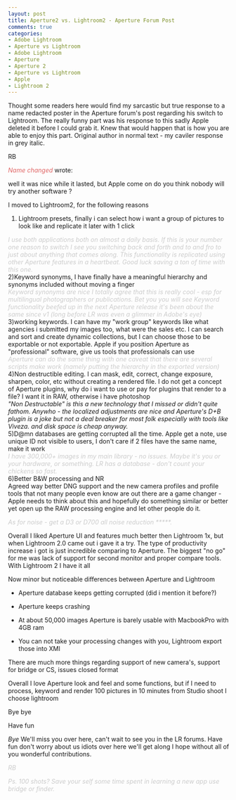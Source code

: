 ```yaml
---
layout: post
title: Aperture2 vs. Lightroom2 - Aperture Forum Post
comments: true
categories:
- Adobe Lightroom
- Aperture vs Lightroom
- Adobe Lightroom
- Aperture
- Aperture 2
- Aperture vs Lightroom
- Apple
- Lightroom 2
---
```

<span class="jive-quote-header">Thought some readers here would find my sarcastic but true response to a name redacted poster in the Aperture forum's post regarding his switch to Lightroom. The really funny part was his response to this sadly Apple deleted it before I could grab it. Knew that would happen that is how you are able to enjoy this part. Original author in normal text - my caviler response in grey italic.</span>

RB<!--more-->

<em style="color: #e06666;">Name changed</em> wrote:
<div class="jive-quote">well it was nice while it lasted, but Apple come on do you think nobody will try another software ?

I moved to Lightroom2, for the following reasons

1) Lightroom presets, finally i can select how i want a group of pictures to look like and replicate it later with 1 click</div>
<em style="color: #cccccc;">I use both applications both on almost a daily basis. If this is your number
one reason to switch I see you switching back and forth and to and fro
to just about anything that comes along. This functionality is
replicated using other Aperture features in a heartbeat. Good luck
saving a ton of time with this one.</em>
<div class="jive-quote">2)Keyword synonyms, I have finally have a meaningful hierarchy and synonyms included without moving a finger</div>
<em style="color: #cccccc;">Keyword synonyms are nice I totally agree that this is really cool -
esp for multilingual photographers or publications. Bet you you will
see Keyword functionality beefed up in the next Aperture release it's
been about the same since v1 (long before LR was even a glimmer in
Adobe's eye)
</em>
<div class="jive-quote">3)working keywords. I can have my "work group"
keywords like what agencies i submitted my images too, what were the
sales etc. I can search and sort and create dynamic collections, but I
can choose those to be exportable or not exportable. Apple if you
position Aperture as "professional" software, give us tools that
professionals can use</div>
<em style="color: #cccccc;">Aperture can do the same thing with one caveat that there are several
scripts make work (namely putting the hierarchy in the exported version)
</em>
<div class="jive-quote">4)Non destructible editing. I can mask, edit,
correct, change exposure, sharpen, color, etc without creating a
rendered file. I do not get a concept of Aperture plugins, why do i
want to use or pay for plugins that render to a file? I want it in RAW,
otherwise i have photoshop</div>
<em>"Non Destructable" is this a new technology that I missed or didn't quite
fathom. Anywho - the localized adjustments are nice and Aperture's D+B
plugin is a joke but not a deal breaker for most folk especially with
tools like Viveza. and disk space is cheap anyway.
</em>
<div class="jive-quote">5)D@mn databases are getting corrupted all
the time. Apple get a note, use unique ID not visible to users, I don't
care if 2 files have the same name, make it work</div>
<em style="color: #cccccc;">I have 300,000+ images in my main library - no issues. Maybe it's you
or your hardware, or something. LR has a database - don't count your
chickens so fast.
</em>
<div class="jive-quote">6)Better B&amp;W processing and NR</div>
Agreed way better DNG support and the new camera profiles and profile
tools that not many people even know are out there are a game changer -
Apple needs to think about this and hopefully do something similar or
better yet open up the RAW processing engine and let other people do it.

<em style="color: #cccccc;">As for noise - get a D3 or D700 all noise reduction *****.</em>

<em style="color: #cccccc;"></em>
<div class="jive-quote">Overall I liked Aperture UI and features much better then Lightroom 1x,
but when Lightroom 2.0 came out i gave it a try. The type of
productivity increase i got is just incredible comparing to Aperture.
The biggest "no go" for me was lack of support for second monitor and
proper compare tools. With Lightroom 2 I have it all

Now minor but noticeable differences between Aperture and Lightroom

- Aperture database keeps getting corrupted (did i mention it before?)

- Aperture keeps crashing

- At about 50,000 images Aperture is barely usable with MacbookPro with 4GB ram

- You can not take your processing changes with you, Lightroom export those into XMl

There are much more things regarding support of new camera's, support for bridge or CS, issues closed format

Overall I love Aperture look and feel and some functions, but if I need
to process, keyword and render 100 pictures in 10 minutes from Studio
shoot I choose lightroom

Bye bye

Have fun</div>
<em style="color: #cccccc;"></em><em>Bye</em>
We'll miss you over here, can't wait to see you in the LR forums. Have
fun don't worry about us idiots over here we'll get along I hope
without all of you wonderful contributions.

<em style="color: #cccccc;">RB
</em>

<em><span style="color: #cccccc;">Ps. 100 shots? Save your self some time spent in learning a new app use bridge or finder.
</span></em>
